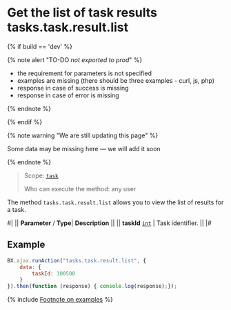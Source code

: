# Get the list of task results tasks.task.result.list

{% if build == 'dev' %}

{% note alert "TO-DO _not exported to prod_" %}

- the requirement for parameters is not specified
- examples are missing (there should be three examples - curl, js, php)
- response in case of success is missing
- response in case of error is missing

{% endnote %}

{% endif %}

{% note warning "We are still updating this page" %}

Some data may be missing here — we will add it soon

{% endnote %}

> Scope: [`task`](../../scopes/permissions.md)
>
> Who can execute the method: any user

The method `tasks.task.result.list` allows you to view the list of results for a task.

#|
|| **Parameter** / **Type**| **Description** ||
|| **taskId**
[`int`](../../data-types.md) | Task identifier. ||
|#

## Example

```js
BX.ajax.runAction("tasks.task.result.list", {
    data: {
        taskId: 100500
    }
}).then(function (response) { console.log(response);});
```

{% include [Footnote on examples](../../../_includes/examples.md) %}